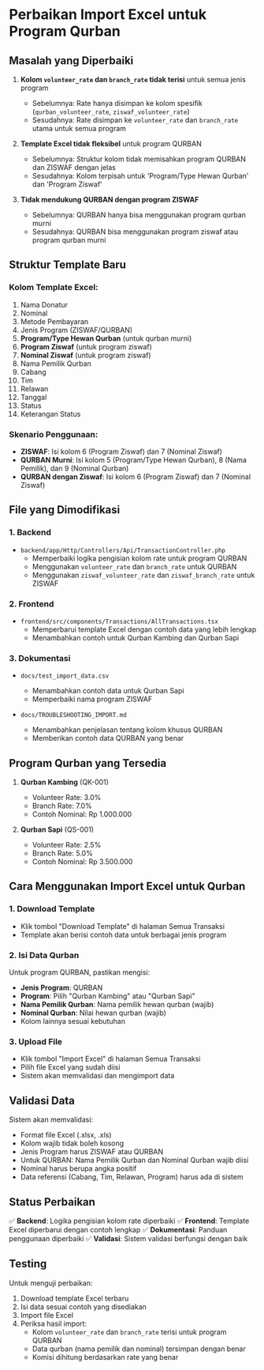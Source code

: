 # Perbaikan Import Excel untuk Program Qurban

## Masalah yang Diperbaiki

1. **Kolom `volunteer_rate` dan `branch_rate` tidak terisi** untuk semua jenis program
   - Sebelumnya: Rate hanya disimpan ke kolom spesifik (`qurban_volunteer_rate`, `ziswaf_volunteer_rate`)
   - Sesudahnya: Rate disimpan ke `volunteer_rate` dan `branch_rate` utama untuk semua program

2. **Template Excel tidak fleksibel** untuk program QURBAN
   - Sebelumnya: Struktur kolom tidak memisahkan program QURBAN dan ZISWAF dengan jelas
   - Sesudahnya: Kolom terpisah untuk 'Program/Type Hewan Qurban' dan 'Program Ziswaf'

3. **Tidak mendukung QURBAN dengan program ZISWAF**
   - Sebelumnya: QURBAN hanya bisa menggunakan program qurban murni
   - Sesudahnya: QURBAN bisa menggunakan program ziswaf atau program qurban murni

## Struktur Template Baru

### Kolom Template Excel:
1. Nama Donatur
2. Nominal
3. Metode Pembayaran
4. Jenis Program (ZISWAF/QURBAN)
5. **Program/Type Hewan Qurban** (untuk qurban murni)
6. **Program Ziswaf** (untuk program ziswaf)
7. **Nominal Ziswaf** (untuk program ziswaf)
8. Nama Pemilik Qurban
9. Cabang
10. Tim
11. Relawan
12. Tanggal
13. Status
14. Keterangan Status

### Skenario Penggunaan:
- **ZISWAF**: Isi kolom 6 (Program Ziswaf) dan 7 (Nominal Ziswaf)
- **QURBAN Murni**: Isi kolom 5 (Program/Type Hewan Qurban), 8 (Nama Pemilik), dan 9 (Nominal Qurban)
- **QURBAN dengan Ziswaf**: Isi kolom 6 (Program Ziswaf) dan 7 (Nominal Ziswaf)

## File yang Dimodifikasi

### 1. Backend
- `backend/app/Http/Controllers/Api/TransactionController.php`
  - Memperbaiki logika pengisian kolom rate untuk program QURBAN
  - Menggunakan `volunteer_rate` dan `branch_rate` untuk QURBAN
  - Menggunakan `ziswaf_volunteer_rate` dan `ziswaf_branch_rate` untuk ZISWAF

### 2. Frontend
- `frontend/src/components/Transactions/AllTransactions.tsx`
  - Memperbarui template Excel dengan contoh data yang lebih lengkap
  - Menambahkan contoh untuk Qurban Kambing dan Qurban Sapi

### 3. Dokumentasi
- `docs/test_import_data.csv`
  - Menambahkan contoh data untuk Qurban Sapi
  - Memperbaiki nama program ZISWAF

- `docs/TROUBLESHOOTING_IMPORT.md`
  - Menambahkan penjelasan tentang kolom khusus QURBAN
  - Memberikan contoh data QURBAN yang benar

## Program Qurban yang Tersedia

1. **Qurban Kambing** (QK-001)
   - Volunteer Rate: 3.0%
   - Branch Rate: 7.0%
   - Contoh Nominal: Rp 1.000.000

2. **Qurban Sapi** (QS-001)
   - Volunteer Rate: 2.5%
   - Branch Rate: 5.0%
   - Contoh Nominal: Rp 3.500.000

## Cara Menggunakan Import Excel untuk Qurban

### 1. Download Template
- Klik tombol "Download Template" di halaman Semua Transaksi
- Template akan berisi contoh data untuk berbagai jenis program

### 2. Isi Data Qurban
Untuk program QURBAN, pastikan mengisi:
- **Jenis Program**: QURBAN
- **Program**: Pilih "Qurban Kambing" atau "Qurban Sapi"
- **Nama Pemilik Qurban**: Nama pemilik hewan qurban (wajib)
- **Nominal Qurban**: Nilai hewan qurban (wajib)
- Kolom lainnya sesuai kebutuhan

### 3. Upload File
- Klik tombol "Import Excel" di halaman Semua Transaksi
- Pilih file Excel yang sudah diisi
- Sistem akan memvalidasi dan mengimport data

## Validasi Data

Sistem akan memvalidasi:
- Format file Excel (.xlsx, .xls)
- Kolom wajib tidak boleh kosong
- Jenis Program harus ZISWAF atau QURBAN
- Untuk QURBAN: Nama Pemilik Qurban dan Nominal Qurban wajib diisi
- Nominal harus berupa angka positif
- Data referensi (Cabang, Tim, Relawan, Program) harus ada di sistem

## Status Perbaikan

✅ **Backend**: Logika pengisian kolom rate diperbaiki
✅ **Frontend**: Template Excel diperbarui dengan contoh lengkap
✅ **Dokumentasi**: Panduan penggunaan diperbaiki
✅ **Validasi**: Sistem validasi berfungsi dengan baik

## Testing

Untuk menguji perbaikan:
1. Download template Excel terbaru
2. Isi data sesuai contoh yang disediakan
3. Import file Excel
4. Periksa hasil import:
   - Kolom `volunteer_rate` dan `branch_rate` terisi untuk program QURBAN
   - Data qurban (nama pemilik dan nominal) tersimpan dengan benar
   - Komisi dihitung berdasarkan rate yang benar
